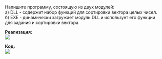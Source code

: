 Напишите программу, состоящую из двух модулей:<br>
а) DLL - содержит набор функций для сортировки вектора целых чисел. <br>
б) EXE - динамически загружает модуль DLL и использует его функции<br>
для задания и сортировки вектора.<br>

<b>Реализация:</b> <br>
<img align="center" src="https://habrastorage.org/files/17f/e22/6d9/17fe226d92264885bb295e4770e59199.gif"/>

<b>Код:</b><br>
<img align="center" src="https://habrastorage.org/files/545/ff0/e10/545ff0e100f744698e18074e6c526937.png"/>
